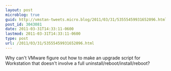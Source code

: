 ```yaml
---
layout: post
microblog: true
guid: http://vmstan-tweets.micro.blog/2011/03/31/53555459931652096.html
post_id: 3043081
date: 2011-03-31T14:33:11-0600
lastmod: 2011-03-31T14:33:11-0600
type: post
url: /2011/03/31/53555459931652096.html
---
```

Why can't VMware figure out how to make an upgrade script for Workstation that doesn't involve a full uninstall/reboot/install/reboot?
